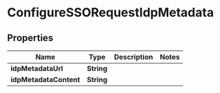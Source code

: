 

# ConfigureSSORequestIdpMetadata


## Properties

| Name | Type | Description | Notes |
|------------ | ------------- | ------------- | -------------|
|**idpMetadataUrl** | **String** |  |  |
|**idpMetadataContent** | **String** |  |  |



